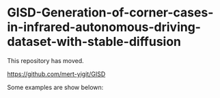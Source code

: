 # GISD-Generation-of-corner-cases-in-infrared-autonomous-driving-dataset-with-stable-diffusion

This repository has moved.

https://github.com/mert-yigit/GISD

Some examples are show belown:


